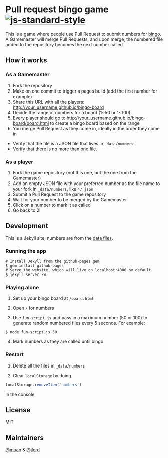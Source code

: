 # Pull request bingo game [![js-standard-style](https://img.shields.io/badge/code%20style-standard-brightgreen.svg?style=flat)](https://github.com/feross/standard)

This is a game where people use Pull Request to submit numbers for [bingo](https://en.wikipedia.org/wiki/Bingo_(U.S.)). A Gamemaster will merge Pull Requests, and upon merge, the numbered file added to the repository becomes the next number called. 

## How it works

### As a Gamemaster

1. Fork the repository
2. Make on one commit to trigger a pages build (add the first number for example)
3. Share this URL with all the players: http://your_username.github.io/bingo-board
4. Decide the range of numbers for a board (1~50 or 1~100)
5. Every player should go to http://your_username.github.io/bingo-board/board.html to create a bingo board based on the range
6. You merge Pull Request as they come in, ideally in the order they come in
  * Verify that the file is a JSON file that lives in `_data/numbers`.
  * Verify that there is no more than one file.

### As a player

1. Fork the game repository (not this one, but the one from the Gamemaster)
2. Add an empty JSON file with your preferred number as the file name to your fork in `_data/numbers`, like `47.json`
3. Submit a Pull Request to the game repository
4. Wait for your number to be merged by the Gamemaster
5. Click on a number to mark it as called
6. Go back to 2!

## Development

This is a Jekyll site, numbers are from the [data files](http://jekyllrb.com/docs/datafiles/).

### Running the app

```shell
# Install Jekyll from the github-pages gem
$ gem install github-pages
# Serve the website, which will live on localhost:4000 by default
$ jekyll server -w
```

### Playing alone

1. Set up your bingo board at `/board.html`

2. Open `/` for numbers

3. Use `fun-script.js` and pass in a maximum number (50 or 100) to generate random numbered files every 5 seconds. For example:

  ```shell
  $ node fun-script.js 50
  ```

4. Mark numbers as they are called until bingo

### Restart

1. Delete all the files in `_data/numbers`

2. Clear `localStorage` by doing

  ```javascript
  localStorage.removeItem('numbers')
  ```

  in the console

## License

MIT

## Maintainers

[@muan](/muan) & [@jlord](/jlord)
